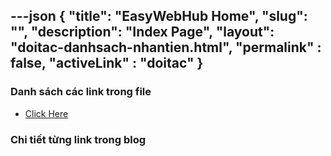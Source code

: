 ---json
{
    "title": "EasyWebHub Home",
    "slug": "",
    "description": "Index Page",
    "layout": "doitac-danhsach-nhantien.html",
    "permalink" : false,
    "activeLink" : "doitac"
}
---

### Danh sách các link trong file
- [Click Here](./blog-list.html)

### Chi tiết từng link trong blog